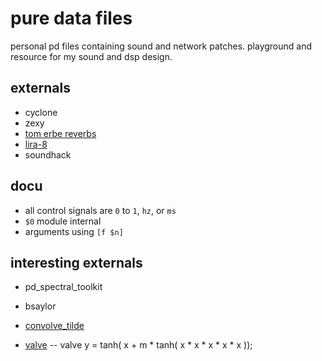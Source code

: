 # pure data files

personal pd files containing sound and network patches. playground and resource for my sound and dsp design. 

## externals 
* cyclone
* zexy
* [tom erbe reverbs](http://tre.ucsd.edu/wordpress/?p=625)
* [lira-8](https://github.com/mikemorenodsp/lira-8)
* soundhack


## docu
* all control signals are `0` to `1`, `hz`, or `ms`
* `$0` module internal
* arguments using `[f $n]`

## interesting externals
* pd_spectral_toolkit
* bsaylor
* [convolve_tilde](https://github.com/wbrent/convolve_tilde)

* [valve](https://www.kvraudio.com/forum/viewtopic.php?t=465091)
 -- valve  y = tanh( x + m * tanh( x * x * x * x * x ));
